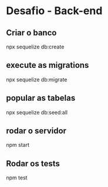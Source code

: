 # Desafio - Back-end

## Criar o banco
npx sequelize db:create

## execute as migrations
npx sequelize db:migrate

## popular as tabelas
npx sequelize db:seed:all


## rodar o servidor
npm start

## Rodar os tests 
npm test